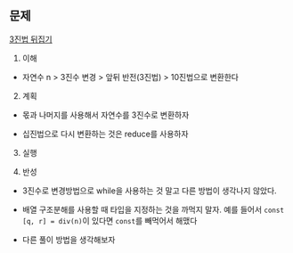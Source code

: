 ## 문제

[3진법 뒤집기](https://programmers.co.kr/learn/courses/30/lessons/68935)

1. 이해
  - 자연수 n > 3진수 변경 > 앞뒤 반전(3진법) > 10진법으로 변환한다

2. 계획
  - 몫과 나머지를 사용해서 자연수를 3진수로 변환하자

  - 십진법으로 다시 변환하는 것은 reduce를 사용하자

3. 실행

4. 반성
  - 3진수로 변경방법으로 while을 사용하는 것 말고 다른 방법이 생각나지 않았다.

  - 배열 구조분해를 사용할 때 타입을 지정하는 것을 까먹지 말자.
    예를 들어서 `const [q, r] = div(n)`이 있다면 `const`를 빼먹어서 해맸다

  - 다른 풀이 방법을 생각해보자
